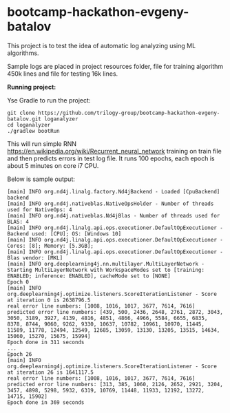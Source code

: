 # bootcamp-hackathon-evgeny-batalov

This project is to test the idea of automatic log analyzing using ML algorithms.

Sample logs are placed in project resources folder, file for training algorithm 450k lines and 
file for testing 16k lines.


**Running project:**

Yse Gradle to run the project:

```
git clone https://github.com/trilogy-group/bootcamp-hackathon-evgeny-batalov.git loganalyzer
cd loganalyzer
./gradlew bootRun
```

This will run simple RNN <https://en.wikipedia.org/wiki/Recurrent_neural_network> training on train file and then
predicts errors in test log file. It runs 100 epochs, each epoch is about 5 minutes on core i7 CPU.

Below is sample output:
```$xslt
[main] INFO org.nd4j.linalg.factory.Nd4jBackend - Loaded [CpuBackend] backend
[main] INFO org.nd4j.nativeblas.NativeOpsHolder - Number of threads used for NativeOps: 4
[main] INFO org.nd4j.nativeblas.Nd4jBlas - Number of threads used for BLAS: 4
[main] INFO org.nd4j.linalg.api.ops.executioner.DefaultOpExecutioner - Backend used: [CPU]; OS: [Windows 10]
[main] INFO org.nd4j.linalg.api.ops.executioner.DefaultOpExecutioner - Cores: [8]; Memory: [5.3GB];
[main] INFO org.nd4j.linalg.api.ops.executioner.DefaultOpExecutioner - Blas vendor: [MKL]
[main] INFO org.deeplearning4j.nn.multilayer.MultiLayerNetwork - Starting MultiLayerNetwork with WorkspaceModes set to [training: ENABLED; inference: ENABLED], cacheMode set to [NONE]
Epoch 0
[main] INFO org.deeplearning4j.optimize.listeners.ScoreIterationListener - Score at iteration 0 is 2638796.5
real error line numbers: [1008, 1016, 1017, 3677, 7614, 7616]
predicted error line numbers: [439, 500, 2436, 2648, 2761, 2872, 3043, 3050, 3189, 3927, 4139, 4816, 4851, 4866, 4966, 5584, 6655, 6835, 8378, 8744, 9060, 9262, 9330, 10637, 10782, 10961, 10970, 11445, 11589, 11778, 12494, 12549, 12685, 13059, 13130, 13205, 13515, 14634, 15060, 15270, 15675, 15994]
Epoch done in 311 seconds
...
Epoch 26
[main] INFO org.deeplearning4j.optimize.listeners.ScoreIterationListener - Score at iteration 26 is 1641117.5
real error line numbers: [1008, 1016, 1017, 3677, 7614, 7616]
predicted error line numbers: [313, 385, 1060, 2126, 2652, 2921, 3204, 3457, 4898, 5298, 5932, 6319, 10769, 11448, 11933, 12192, 13272, 14715, 15902]
Epoch done in 369 seconds
```